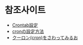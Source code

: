 

# 참조사이트
- [Crontab設定](https://qiita.com/amachan/items/53553de87be26a98ab8f)
- [cronの設定方法](https://qiita.com/hikouki/items/e744b3a4d356d2af12cf)
- [クーロン(cron)をさわってみるお](https://qiita.com/katsukii/items/d5f90a6e4592d1414f99)